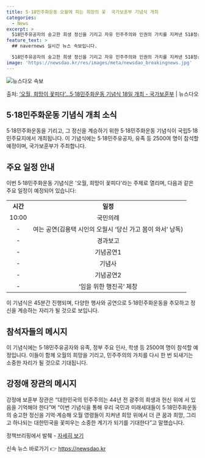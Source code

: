 ```yaml
---
title: 5·18민주화운동 오월에 피는 희망의 꽃  국가보훈부 기념식 개최
categories:
  - News
excerpt: >
  518민주유공자의 숭고한 희생 정신을 기리고 자유 민주주의와 인권의 가치를 지켜낸 518정신을 계승하기 위한…
feature_text: >
  ## navernews 실시간 뉴스 속보입니다.

  518민주유공자의 숭고한 희생 정신을 기리고 자유 민주주의와 인권의 가치를 지켜낸 518정신을 계승하기 위한…
image: 'https://newsdao.kr/res/images/meta/newsdao_breakingnews.jpg'
---
```


![뉴스다오 속보](https://newsdao.kr/res/images/meta/newsdao_breakingnews.jpg)

<p>출처: <a href="https://newsdao.kr/3835" rel="dofollow">‘오월, 희망이 꽃피다’…5·18민주화운동 기념식 18일 개최 - 국가보훈부</a> | 뉴스다오</p>

<h2 data-ke-size="size26">5·18민주화운동 기념식 개최 소식</h2>
<p data-ke-size="size16">5·18민주화운동을 기리고, 그 정신을 계승하기 위한 5·18민주화운동 기념식이 국립5·18민주묘지에서 개최됩니다. 이 기념식에는 5·18민주유공자, 유족 등 2500여 명이 참석할 예정이며, 국가보훈부가 주최합니다.</p>

<h2 data-ke-size="size26">주요 일정 안내</h2>
<p data-ke-size="size16">이번 5·18민주화운동 기념식은 '오월, 희망이 꽃피다'라는 주제로 열리며, 다음과 같은 주요 일정이 예정되어 있습니다:</p>

<table>
	<tr>
		<td style="text-align: center; height: 17px;"><b>시간</b></td>
		<td style="text-align: center; height: 17px;"><b>일정</b></td>
	</tr>
	<tr>
		<td style="text-align: center; height: 17px;">10:00</td>
		<td style="text-align: center; height: 17px;">국민의례</td>
	</tr>
	<tr>
		<td style="text-align: center; height: 17px;">-</td>
		<td style="text-align: center; height: 17px;">여는 공연(김용택 시인의 오월시 ‘당신 가고 봄이 와서’ 낭독)</td>
	</tr>
	<tr>
		<td style="text-align: center; height: 17px;">-</td>
		<td style="text-align: center; height: 17px;">경과보고</td>
	</tr>
	<tr>
		<td style="text-align: center; height: 17px;">-</td>
		<td style="text-align: center; height: 17px;">기념공연1</td>
	</tr>
	<tr>
		<td style="text-align: center; height: 17px;">-</td>
		<td style="text-align: center; height: 17px;">기념사</td>
	</tr>
	<tr>
		<td style="text-align: center; height: 17px;">-</td>
		<td style="text-align: center; height: 17px;">기념공연2</td>
	</tr>
	<tr>
		<td style="text-align: center; height: 17px;">-</td>
		<td style="text-align: center; height: 17px;">‘임을 위한 행진곡’ 제창</td>
	</tr>
</table>

<p data-ke-size="size16">이 기념식은 45분간 진행되며, 다양한 행사와 공연으로 5·18민주화운동을 추모하고 정신을 계승하는 자리가 될 것으로 보입니다.</p>

<h2 data-ke-size="size26">참석자들의 메시지</h2>
<p data-ke-size="size16">이 기념식에는 5·18민주유공자와 유족, 정부 주요 인사, 학생 등 2500여 명이 참석할 예정입니다. 이들이 함께 오월의 희망을 기리고, 민주주의의 가치를 다시 한 번 되새기는 소중한 자리가 될 것으로 기대됩니다.</p>

<h2 data-ke-size="size26">강정애 장관의 메시지</h2>
<p data-ke-size="size16">강정애 보훈부 장관은 “대한민국의 민주주의는 44년 전 광주의 희생과 헌신 위에 서 있음을 기억해야 한다”며 “이번 기념식을 통해 우리 국민과 미래세대들이 5·18민주화운동의 숭고한 정신을 기억·계승해 오월 영령들이 지켜낸 희망 위에서 더 큰 꿈과 희망, 그리고 하나되는 대한민국을 꽃피우는 소중한 계기가 되기를 기대한다”고 말했습니다.</p>

<p data-ke-size="size16">정책브리핑에서 발췌 - <a href="https://newsdao.kr/3835">자세히 보기</a></p>
 

신속 뉴스 바로가기 👉 <a href="https://newsdao.kr" rel="dofollow">https://newsdao.kr</a>


